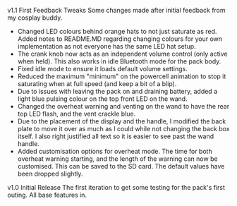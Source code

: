 v1.1 First Feedback Tweaks
Some changes made after initial feedback from my cosplay buddy.

- Changed LED colours behind orange hats to not just saturate as red.  Added notes to README.MD regarding changing colours for your own implementation as not everyone has the same LED hat setup.
- The crank knob now acts as an independent volume control (only active when held).  This also works in idle Bluetooth mode for the pack body.
- Fixed idle mode to ensure it loads default volume settings.
- Reduced the maximum "minimum" on the powercell animation to stop it saturating when at full speed (and keep a bit of a blip).
- Due to issues with leaving the pack on and draining battery, added a light blue pulsing colour on the top front LED on the wand.
- Changed the overheat warning and venting on the wand to have the rear top LED flash, and the vent crackle blue.
- Due to the placement of the display and the handle, I modified the back plate to move it over as much as I could while not changing the back box itself.  I also right justified all text so it is easier to see past the wand handle.
- Added customisation options for overheat mode.  The time for both overheat warning starting, and the length of the warning can now be customised.  This can be saved to the SD card.  The default values have been dropped slightly.

v1.0 Initial Release
The first iteration to get some testing for the pack's first outing.  All base features in.